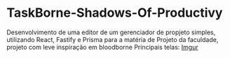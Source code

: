 # TaskBorne-Shadows-Of-Productivy

Desenvolvimento de uma editor de um gerenciador de propjeto simples, utilizando React, Fastify e Prisma para a matéria de Projeto da faculdade, projeto com leve inspiração em bloodborne
Principais telas:
[Imgur](https://i.imgur.com/WD5GAGZ.png)
